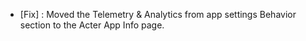 - [Fix] : Moved the Telemetry & Analytics from app settings Behavior section to the Acter App Info page.
